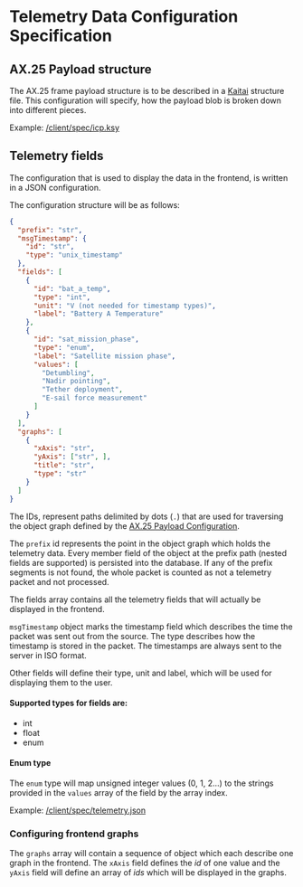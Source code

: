 # Telemetry Data Configuration Specification

## AX.25 Payload structure

The AX.25 frame payload structure is to be described in a [Kaitai](https://kaitai.io/) structure file.
This configuration will specify, how the payload blob is broken down into different pieces.

Example: [/client/spec/icp.ksy](../client/spec/icp.ksy)

## Telemetry fields

The configuration that is used to display the data in the frontend, is written in a JSON configuration.

The configuration structure will be as follows:
```json
{
  "prefix": "str",
  "msgTimestamp": {
    "id": "str",
    "type": "unix_timestamp"
  },
  "fields": [
    {
      "id": "bat_a_temp",
      "type": "int",
      "unit": "V (not needed for timestamp types)",
      "label": "Battery A Temperature"
    },
    {
      "id": "sat_mission_phase",
      "type": "enum",
      "label": "Satellite mission phase",
      "values": [
        "Detumbling",
        "Nadir pointing",
        "Tether deployment",
        "E-sail force measurement"
      ]
    }
  ],
  "graphs": [
    {
      "xAxis": "str",
      "yAxis": ["str", ],
      "title": "str",
      "type": "str"
    }
  ]
}
```

The IDs, represent paths delimited by dots (`.`) that are used for traversing the object graph defined
by the [AX.25 Payload Configuration](#ax25-payload-structure).

The `prefix` id represents the point in the object graph
which holds the telemetry data. Every member field of the object at the prefix path (nested fields
are supported) is persisted into the database. If any of the prefix segments is not found, the whole
packet is counted as not a telemetry packet and not processed.

The fields array contains all the telemetry fields that will actually be displayed in the frontend.

`msgTimestamp` object marks the timestamp field which describes the time the packet was sent out
from the source. The type describes how the timestamp is stored in the packet. The timestamps are always
sent to the server in ISO format.

Other fields will define their type, unit and label, which will be used for displaying them to the
user.

#### Supported types for fields are:
* int
* float
* enum

#### Enum type
The `enum` type will map unsigned integer values (0, 1, 2...) to the strings provided in the `values` 
array of the field by the array index.

Example: [/client/spec/telemetry.json](../client/spec/telemetry.json)

### Configuring frontend graphs

The `graphs` array will contain a sequence of object which each describe one graph in the frontend.
The `xAxis` field defines the *id* of one value and the `yAxis` field will define an array of *ids*
which will be displayed in the graphs.
